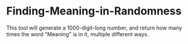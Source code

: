 # Finding-Meaning-in-Randomness
This tool will generate a 1000-digit-long number, and return how many times the word "Meaning" is in it, multiple different ways.
